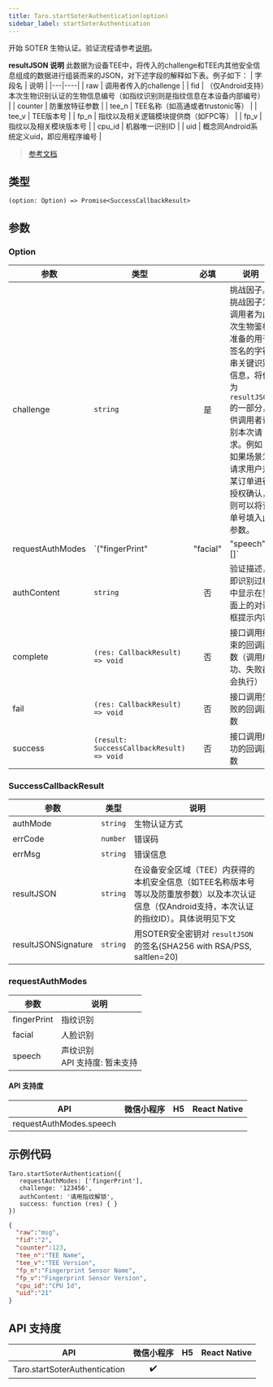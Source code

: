 ```yaml
---
title: Taro.startSoterAuthentication(option)
sidebar_label: startSoterAuthentication
---
```


开始 SOTER 生物认证。验证流程请参考[说明](https://developers.weixin.qq.com/miniprogram/dev/framework/open-ability/bio-auth.html)。

**resultJSON 说明**
此数据为设备TEE中，将传入的challenge和TEE内其他安全信息组成的数据进行组装而来的JSON，对下述字段的解释如下表。例子如下：
| 字段名 | 说明 |
|---|----|
| raw | 调用者传入的challenge |
| fid | （仅Android支持）本次生物识别认证的生物信息编号（如指纹识别则是指纹信息在本设备内部编号） |
| counter | 防重放特征参数 |
| tee_n | TEE名称（如高通或者trustonic等） |
| tee_v | TEE版本号 |
| fp_n | 指纹以及相关逻辑模块提供商（如FPC等） |
| fp_v | 指纹以及相关模块版本号 |
| cpu_id | 机器唯一识别ID |
| uid | 概念同Android系统定义uid，即应用程序编号 |

> [参考文档](https://developers.weixin.qq.com/miniprogram/dev/api/open-api/soter/wx.startSoterAuthentication.html)

## 类型

```tsx
(option: Option) => Promise<SuccessCallbackResult>
```

## 参数

### Option

| 参数 | 类型 | 必填 | 说明 |
| --- | --- | :---: | --- |
| challenge | `string` | 是 | 挑战因子。挑战因子为调用者为此次生物鉴权准备的用于签名的字符串关键识别信息，将作为 `resultJSON` 的一部分，供调用者识别本次请求。例如：如果场景为请求用户对某订单进行授权确认，则可以将订单号填入此参数。 |
| requestAuthModes | `("fingerPrint" | "facial" | "speech")[]` | 是 | 请求使用的可接受的生物认证方式 |
| authContent | `string` | 否 | 验证描述，即识别过程中显示在界面上的对话框提示内容 |
| complete | `(res: CallbackResult) => void` | 否 | 接口调用结束的回调函数（调用成功、失败都会执行） |
| fail | `(res: CallbackResult) => void` | 否 | 接口调用失败的回调函数 |
| success | `(result: SuccessCallbackResult) => void` | 否 | 接口调用成功的回调函数 |

### SuccessCallbackResult

| 参数 | 类型 | 说明 |
| --- | --- | --- |
| authMode | `string` | 生物认证方式 |
| errCode | `number` | 错误码 |
| errMsg | `string` | 错误信息 |
| resultJSON | `string` | 在设备安全区域（TEE）内获得的本机安全信息（如TEE名称版本号等以及防重放参数）以及本次认证信息（仅Android支持，本次认证的指纹ID）。具体说明见下文 |
| resultJSONSignature | `string` | 用SOTER安全密钥对 `resultJSON` 的签名(SHA256 with RSA/PSS, saltlen=20) |

### requestAuthModes

| 参数 | 说明 |
| --- | --- |
| fingerPrint | 指纹识别 |
| facial | 人脸识别 |
| speech | 声纹识别<br />API 支持度: 暂未支持 |

#### API 支持度

| API | 微信小程序 | H5 | React Native |
| :---: | :---: | :---: | :---: |
| requestAuthModes.speech |  |  |  |

## 示例代码

```tsx
Taro.startSoterAuthentication({
   requestAuthModes: ['fingerPrint'],
   challenge: '123456',
   authContent: '请用指纹解锁',
   success: function (res) { }
})
```

```json
{
  "raw":"msg",
  "fid":"2",
  "counter":123,
  "tee_n":"TEE Name",
  "tee_v":"TEE Version",
  "fp_n":"Fingerprint Sensor Name",
  "fp_v":"Fingerprint Sensor Version",
  "cpu_id":"CPU Id",
  "uid":"21"
}
```

## API 支持度

| API | 微信小程序 | H5 | React Native |
| :---: | :---: | :---: | :---: |
| Taro.startSoterAuthentication | ✔️ |  |  |
